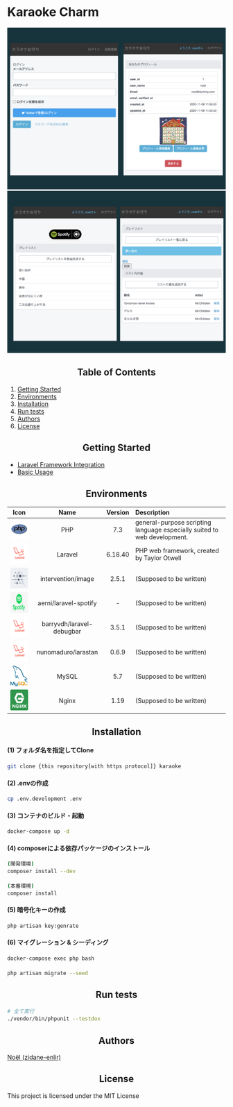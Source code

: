 # Karaoke Charm

![Playlist System 1](img/readme_logo31.png)
![Playlist System 2](img/readme_logo32.png)

<h2 align="center">Table of Contents</h2>

1. [Getting Started](#getting-started)
2. [Environments](#environments)
3. [Installation](#installation)
4. [Run tests](#run-tests)
5. [Authors](#authors)
6. [License](#license)


<h2 align="center">Getting Started</h2>
<!-- - [Installation](#) -->

- [Laravel Framework Integration](#)  
- [Basic Usage](#)  


<h2 align="center">Environments</h2>

|                                                                                 Icon                                                                                  |     Name      |   Version   | Description                                                                             |
| :-------------------------------------------------------------------------------------------------------------------------------------------------------------------: | :-------------: | :--------------: | :-------------------------------------------------------------------------------------- |
| <a href="https://www.php.net/docs.php" target=”_blank”><img width="48" height="48" src="./img/materials/php.png"></a>    |   PHP   |   7.3   | general-purpose scripting language especially suited to web development.      |
| <a href="#" target=”_blank”><img width="72" height="48" src="./img/materials/laravel.png"></a> |  Laravel    |   6.18.40   | PHP web framework, created by Taylor Otwell    |
| <a href="#" target=”_blank”><img width="72" height="48" src="./img/materials/intervention_image.png"></a>  |  intervention/image  |  2.5.1  |  (Supposed to be written)   |
| <a href="#" target=”_blank”><img width="72" height="48" src="./img/materials/spotify.png"></a>   | aerni/laravel-spotify |  -  | (Supposed to be written)  |
| <a href="#" target=”_blank”><img width="72" height="48" src="./img/materials/laravel.png"></a>   |  barryvdh/laravel-debugbar   |  3.5.1    | (Supposed to be written)  |
| <a href="#" target=”_blank”><img width="72" height="48" src="./img/materials/laravel.png"></a>   |  nunomaduro/larastan  |  0.6.9  | (Supposed to be written)  |
| <a href="#" target=”_blank”><img width="72" height="48" src="./img/materials/mysql.png"></a>   |  MySQL   |  5.7   | (Supposed to be written)  |
| <a href="#" target=”_blank”><img width="72" height="48" src="./img/materials/nginx.png"></a>   |  Nginx   |  1.19   | (Supposed to be written)  |


<h2 align="center">Installation</h2>

#### (1) フォルダ名を指定してClone
~~~bash
git clone {this repository[with https protocol]} karaoke
~~~
  

#### (2) .envの作成
~~~bash
cp .env.development .env
~~~
  

#### (3) コンテナのビルド・起動
~~~bash
docker-compose up -d
~~~
  

#### (4) composerによる依存パッケージのインストール

~~~bash 
(開発環境)
composer install --dev

(本番環境)
composer install
~~~

#### (5) 暗号化キーの作成

~~~bash
php artisan key:genrate
~~~

#### (6) マイグレーション & シーディング
~~~bash
docker-compose exec php bash

php artisan migrate --seed
~~~


<h2 align="center">Run tests</h2>

~~~bash
# 全て実行
./vendor/bin/phpunit --testdox
~~~


<h2 align="center">Authors</h2>

[Noël (zidane-enlir)](https://github.com/zidane-enlir)

<h2 align="center">License</h2>
This project is licensed under the MIT License  
